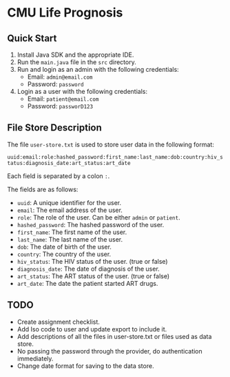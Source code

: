 # CMU Life Prognosis

## Quick Start

1. Install Java SDK and the appropriate IDE.
2. Run the `main.java` file in the `src` directory.
3. Run and login as an admin with the following credentials:
   - Email: `admin@email.com`
   - Password: `password`
4. Login as a user with the following credentials:
   - Email: `patient@email.com`
   - Password: `passworD123`

## File Store Description

The file `user-store.txt` is used to store user data in the following format:

`uuid:email:role:hashed_password:first_name:last_name:dob:country:hiv_status:diagnosis_date:art_status:art_date`

Each field is separated by a colon `:`.

The fields are as follows:

- `uuid`: A unique identifier for the user.
- `email`: The email address of the user.
- `role`: The role of the user. Can be either `admin` or `patient`.
- `hashed_password`: The hashed password of the user.
- `first_name`: The first name of the user.
- `last_name`: The last name of the user.
- `dob`: The date of birth of the user.
- `country`: The country of the user.
- `hiv_status`: The HIV status of the user. (true or false)
- `diagnosis_date`: The date of diagnosis of the user.
- `art_status`: The ART status of the user. (true or false)
- `art_date`: The date the patient started ART drugs.


## TODO

- Create assignment checklist.
- Add Iso code to user and update export to include it.
- Add descriptions of all the files in user-store.txt or files used as data store.
- No passing the password through the provider, do authentication immediately.
- Change date format for saving to the data store.

